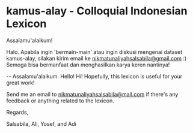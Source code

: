 # kamus-alay - Colloquial Indonesian Lexicon

Assalamu'alaikum!

Halo. Apabila ingin 'bermain-main' atau ingin diskusi mengenai dataset kamus-alay, silakan kirim email ke nikmatunaliyahsalsabila@gmail.com :) 
Semoga bisa bermanfaat dan menghasilkan karya keren nantinya!

--
Assalamu'alaikum. Hello! Hi! 
Hopefully, this lexicon is useful for your great work!

Send me an email to nikmatunaliyahsalsabila@mail.com if there's any feedback or anything related to the lexicon.





Regards,

Salsabila, Ali, Yosef, and Adi
